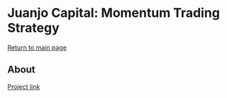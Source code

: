 # Juanjo Capital: Momentum Trading Strategy

[Return to main page](index.md)

## About
[Project link](https://github.com/Juanjo-Capital/jjcap/tree/master/strategies/momentum)